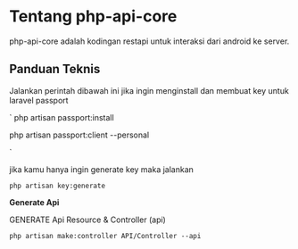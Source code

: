 # Tentang php-api-core
php-api-core adalah kodingan restapi untuk interaksi dari android ke server.

 
## Panduan Teknis


Jalankan perintah dibawah ini jika ingin menginstall dan membuat key untuk laravel passport

`
php artisan passport:install

php artisan passport:client --personal


`

jika kamu hanya ingin generate key maka jalankan

`
php artisan key:generate
` 
 
**Generate Api**

GENERATE Api Resource & Controller (api)

`
php artisan make:controller API/Controller --api
`
 